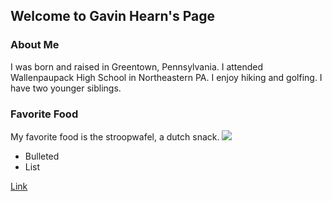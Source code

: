 ## Welcome to Gavin Hearn's Page

### About Me

I was born and raised in Greentown, Pennsylvania. I attended Wallenpaupack High School in Northeastern PA. I enjoy hiking and golfing. I have two younger siblings.

### Favorite Food
My favorite food is the stroopwafel, a dutch snack.
<img src="\download\stroopwafels_01.jpg">
- Bulleted
- List



[Link](http://www.se.rit.edu/~swen-101/00/index.html) 



